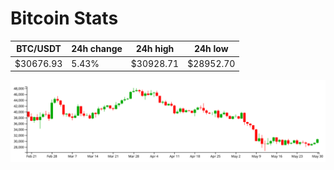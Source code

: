 # Bitcoin Stats

BTC/USDT|24h change|24h high|24h low|
|---|---|---|---|
|$30676.93|5.43%|$30928.71|$28952.70|

<img src="./chart.svg">
